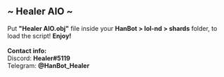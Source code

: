 ## ~ Healer AIO ~
Put **"Healer AIO.obj"** file inside your **HanBot > lol-nd > shards** folder, to load the script! **Enjoy!**
\
\
  **Contact info:**\
Discord: **Healer#5119**\
Telegram: **@HanBot_Healer**
